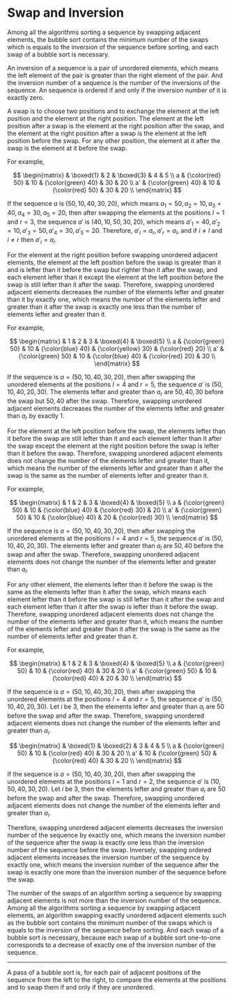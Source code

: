 # Swap and Inversion

Among all the algorithms sorting a sequence by swapping adjacent elements, the bubble sort contains the minimum number of the swaps which is equals to the inversion of the sequence before sorting, and each swap of a bubble sort is necessary.

An inversion of a sequence is a pair of unordered elements, which means the left element of the pair is greater than the right element of the pair. And the inversion number of a sequence is the number of the inversions of the sequence. An sequence is ordered if and only if the inversion number of it is exactly zero.

A swap is to choose two positions and to exchange the element at the left position and the element at the right position. The element at the left position after a swap is the element at the right position after the swap, and the element at the right position after a swap is the element at the left position before the swap. For any other position, the element at it after the swap is the element at it before the swap.

For example,

$$
\begin{matrix}
    & \boxed{1} & 2 & \boxed{3} & 4 & 5 \\
    a & {\color{red} 50} & 10 & {\color{green} 40} & 30 & 20 \\
    a' & {\color{green} 40} & 10 & {\color{red} 50} & 30 & 20 \\
\end{matrix}
$$

If the sequence $a$ is $\left( 50, 10, 40, 30, 20 \right)$, which means $a_{1} = 50, a_{2} = 10, a_{3} = 40, a_{4} = 30, a_{5} = 20$, then after swapping the elements at the positions $l = 1$ and $r = 3$, the sequence $a'$ is $\left( 40, 10, 50, 30, 20 \right)$, which means $a'_{1} = 40, a'_{2} = 10, a'_{3} = 50, a'_{4} = 30, a'_{5} = 20$. Therefore, $a'_{l} = a_{r}, a'_{r} = a_{l}$, and if $i \ne l$ and $i \ne r$ then $a'_{i} = a_{i}$.

For the element at the right position before swapping unordered adjacent elements, the element at the left position before the swap is greater than it and is lefter than it before the swap but righter than it after the swap, and each element lefter than it except the element at the left position before the swap is still lefter than it after the swap. Therefore, swapping unordered adjacent elements decreases the number of the elements lefter and greater than it by exactly one, which means the number of the elements lefter and greater than it after the swap is exactly one less than the number of elements lefter and greater than it.

For example,

$$
\begin{matrix}
    & 1 & 2 & 3 & \boxed{4} & \boxed{5} \\
    a & {\color{green} 50} & 10 & {\color{blue} 40} & {\color{yellow} 30} & {\color{red} 20} \\
    a' & {\color{green} 50} & 10 & {\color{blue} 40} & {\color{red} 20} & 30 \\
\end{matrix}
$$

If the sequence is $a = \left( 50, 10, 40, 30, 20\right)$, then after swapping the unordered elements at the positions $l = 4$ and $r = 5$, the sequence $a'$ is $\left( 50, 10, 40, 20, 30 \right)$. The elements lefter and greater than $a_{r}$ are $50, 40, 30$ before the swap but $50, 40$ after the swap. Therefore, swapping unordered adjacent elements decreases the number of the elements lefter and greater than $a_{r}$ by exactly $1$.

For the element at the left position before the swap, the elements lefter than it before the swap are still lefter than it and each element lefter than it after the swap except the element at the right position before the swap is lefter than it before the swap. Therefore, swapping unordered adjacent elements does not change the number of the elements lefter and greater than it, which means the number of the elements lefter and greater than it after the swap is the same as the number of elements lefter and greater than it.

For example,

$$
\begin{matrix}
    & 1 & 2 & 3 & \boxed{4} & \boxed{5} \\
    a & {\color{green} 50} & 10 & {\color{blue} 40} & {\color{red} 30} & 20 \\
    a' & {\color{green} 50} & 10 & {\color{blue} 40} & 20 & {\color{red} 30} \\
\end{matrix}
$$

If the sequence is $a = \left( 50, 10, 40, 30, 20\right)$, then after swapping the unordered elements at the positions $l = 4$ and $r = 5$, the sequence $a'$ is $\left( 50, 10, 40, 20, 30 \right)$. The elements lefter and greater than $a_{l}$ are $50, 40$ before the swap and after the swap. Therefore, swapping unordered adjacent elements does not change the number of the elements lefter and greater than $a_{l}$.

For any other element, the elements lefter than it before the swap is the same as the elements lefter than it after the swap, which means each element lefter than it before the swap is still lefter than it after the swap and each element lefter than it after the swap is lefter than it before the swap. Therefore, swapping unordered adjacent elements does not change the number of the elements lefter and greater than it, which means the number of the elements lefter and greater than it after the swap is the same as the number of elements lefter and greater than it.

For example,

$$
\begin{matrix}
    & 1 & 2 & 3 & \boxed{4} & \boxed{5} \\
    a & {\color{green} 50} & 10 & {\color{red} 40} & 30 & 20 \\
    a' & {\color{green} 50} & 10 & {\color{red} 40} & 20 & 30 \\
\end{matrix}
$$

If the sequence is $a = \left( 50, 10, 40, 30, 20\right)$, then after swapping the unordered elements at the positions $l = 4$ and $r = 5$, the sequence $a'$ is $\left( 50, 10, 40, 20, 30 \right)$. Let $i$ be $3$, then the elements lefter and greater than $a_{i}$ are $50$ before the swap and after the swap. Therefore, swapping unordered adjacent elements does not change the number of the elements lefter and greater than $a_{i}$.

$$
\begin{matrix}
    & \boxed{1} & \boxed{2} & 3 & 4 & 5 \\
    a & {\color{green} 50} & 10 & {\color{red} 40} & 30 & 20 \\
    a' & 10 & {\color{green} 50} & {\color{red} 40} & 30 & 20 \\
\end{matrix}
$$

If the sequence is $a = \left( 50, 10, 40, 30, 20\right)$, then after swapping the unordered elements at the positions $l = 1$ and $r = 2$, the sequence $a'$ is $\left( 10, 50, 40, 30, 20 \right)$. Let $i$ be $3$, then the elements lefter and greater than $a_{i}$ are $50$ before the swap and after the swap. Therefore, swapping unordered adjacent elements does not change the number of the elements lefter and greater than $a_{i}$.

Therefore, swapping unordered adjacent elements decreases the inversion number of the sequence by exactly one, which means the inversion number of the sequence after the swap is exactly one less than the inversion number of the sequence before the swap. Inversely, swapping ordered adjacent elements increases the inversion number of the sequence by exactly one, which means the inversion number of the sequence after the swap is exactly one more than the inversion number of the sequence before the swap.

The number of the swaps of an algorithm sorting a sequence by swapping adjacent elements is not more than the inversion number of the sequence. Among all the algorithms sorting a sequence by swapping adjacent elements, an algorithm swapping exactly unordered adjacent elements such as the bubble sort contains the minimum number of the swaps which is equals to the inversion of the sequence before sorting. And each swap of a bubble sort is necessary, because each swap of a bubble sort one-to-one corresponds to a decrease of exactly one of the inversion number of the sequence.

---

A pass of a bubble sort is, for each pair of adjacent positions of the sequence from the left to the right, to compare the elements at the positions and to swap them if and only if they are unordered.
